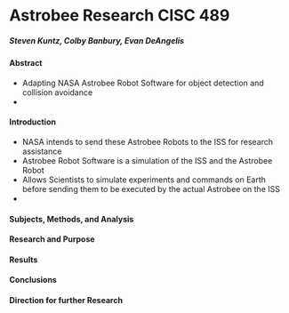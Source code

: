 # Astrobee Research CISC 489
##### Steven Kuntz, Colby Banbury, Evan DeAngelis



#### Abstract

  - Adapting NASA Astrobee Robot Software for object detection and collision avoidance
  - 
  
  #### Introduction


* NASA intends to send these Astrobee Robots to the ISS for research assistance
* Astrobee Robot Software is a simulation of the ISS and the Astrobee Robot
* Allows Scientists to simulate experiments and commands on Earth before sending them to be executed by the actual Astrobee on the ISS
* 

#### Subjects, Methods, and Analysis

#### Research and Purpose

#### Results

#### Conclusions

#### Direction for further Research
